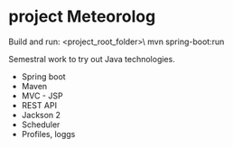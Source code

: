 # project Meteorolog
Build and run:
<project_root_folder>\ mvn spring-boot:run


Semestral work to try out Java technologies.
- Spring boot
- Maven
- MVC - JSP
- REST API
- Jackson 2
- Scheduler
- Profiles, loggs
